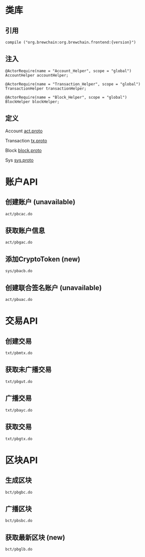 # 类库
## 引用
	compile ("org.brewchain:org.brewchain.frontend:{version}")
## 注入
	@ActorRequire(name = "Account_Helper", scope = "global")
	AccountHelper accountHelper;

	@ActorRequire(name = "Transaction_Helper", scope = "global")
	TransactionHelper transactionHelper;

	@ActorRequire(name = "Block_Helper", scope = "global")
	BlockHelper blockHelper;

## 定义
Account     [act.proto](http://cwvi.club:9999/chaincore/account/blob/master/src/main/proto/act.proto)

Transaction [tx.proto](http://cwvi.club:9999/chaincore/account/blob/master/src/main/proto/tx.proto)

Block       [block.proto](http://cwvi.club:9999/chaincore/account/blob/master/src/main/proto/block.proto)

Sys         [sys.proto](http://cwvi.club:9999/chaincore/account/blob/master/src/main/proto/sys.proto)
# 账户API
## 创建账户 (unavailable)
	act/pbcac.do
## 获取账户信息
	act/pbgac.do
## 添加CryptoToken (new)
	sys/pbacb.do
## 创建联合签名账户 (unavailable)
	act/pbuac.do

# 交易API
## 创建交易
	txt/pbmtx.do
## 获取未广播交易
	txt/pbgut.do
## 广播交易
	txt/pbayc.do
## 获取交易
	txt/pbgtx.do

# 区块API
## 生成区块
	bct/pbgbc.do
## 广播区块
	bct/pbsbc.do
## 获取最新区块 (new)
	bct/pbglb.do